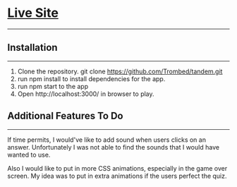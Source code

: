 # [Live Site](https://eric-tandem-quiz.herokuapp.com/)
---

## Installation
---
1. Clone the repository. git clone https://github.com/Trombed/tandem.git
2. run npm install to install dependencies for the app.
3. run npm start to the app
4. Open http://localhost:3000/ in browser to play.


## Additional Features To Do
---
If time permits, I would've like to add sound when users clicks on an answer. Unfortunately I was not able to find the sounds that I would have wanted to use.

Also I would like to put in more CSS animations, especially in the game over screen. My idea was to put in extra animations if the users perfect the quiz. 



